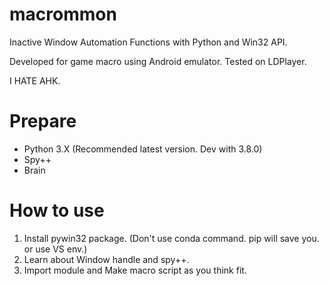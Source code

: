 # macrommon
Inactive Window Automation Functions with Python and Win32 API.

Developed for game macro using Android emulator.
Tested on LDPlayer.

I HATE AHK.

# Prepare
  - Python 3.X (Recommended latest version. Dev with 3.8.0)
  - Spy++
  - Brain
  
# How to use
1. Install pywin32 package. (Don't use conda command. pip will save you. or use VS env.)
2. Learn about Window handle and spy++.
3. Import module and Make macro script as you think fit.

